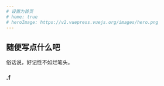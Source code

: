 ```yaml
---
# 设置为首页
# home: true
# heroImage: https://v2.vuepress.vuejs.org/images/hero.png
---
```


## 随便写点什么吧
俗话说，好记性不如烂笔头。

### .f
